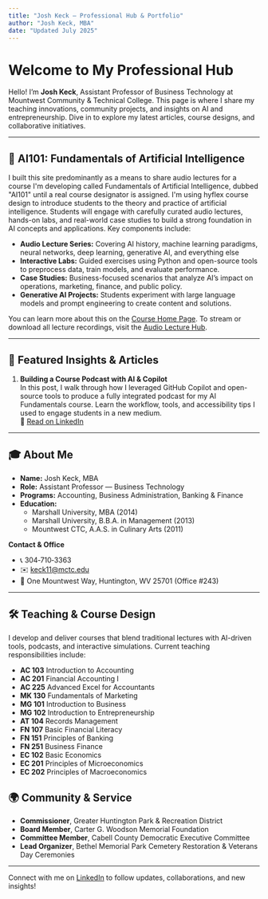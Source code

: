 ```yaml
---
title: "Josh Keck — Professional Hub & Portfolio"
author: "Josh Keck, MBA"
date: "Updated July 2025"
---
```


# Welcome to My Professional Hub

Hello! I’m **Josh Keck**, Assistant Professor of Business Technology at Mountwest Community & Technical College. This page is where I share my teaching innovations, community projects, and insights on AI and entrepreneurship. Dive in to explore my latest articles, course designs, and collaborative initiatives.

---

## 🤖 AI101: Fundamentals of Artificial Intelligence

I built this site predominantly as a means to share audio lectures for a course I'm developing called Fundamentals of Artificial Intelligence, dubbed "AI101" until a real course designator is assigned. I'm using hyflex course design to introduce students to the theory and practice of artificial intelligence. Students will engage with carefully curated audio lectures, hands-on labs, and real-world case studies to build a strong foundation in AI concepts and applications. Key components include:

- **Audio Lecture Series:** Covering AI history, machine learning paradigms, neural networks, deep learning, generative AI, and everything else
- **Interactive Labs:** Guided exercises using Python and open-source tools to preprocess data, train models, and evaluate performance.  
- **Case Studies:** Business-focused scenarios that analyze AI’s impact on operations, marketing, finance, and public policy.  
- **Generative AI Projects:** Students experiment with large language models and prompt engineering to create content and solutions.

You can learn more about this on the [Course Home Page](audio_lectures/ai101.md). To stream or download all lecture recordings, visit the [Audio Lecture Hub](audio_lectures.md).

---

## 🌟 Featured Insights & Articles

1. **Building a Course Podcast with AI & Copilot**  
   In this post, I walk through how I leveraged GitHub Copilot and open-source tools to produce a fully integrated podcast for my AI Fundamentals course. Learn the workflow, tools, and accessibility tips I used to engage students in a new medium.  
   🔗 [Read on LinkedIn](https://www.linkedin.com/pulse/building-course-podcast-ai-copilot-josh-keck-dkrhe/?trackingId=wFpN%2BIFCTkC4P80Hn%2B3grQ%3D%3D)


---

## 🎓 About Me

- **Name:** Josh Keck, MBA  
- **Role:** Assistant Professor — Business Technology  
- **Programs:** Accounting, Business Administration, Banking & Finance  
- **Education:**  
  - Marshall University, MBA (2014)  
  - Marshall University, B.B.A. in Management (2013)  
  - Mountwest CTC, A.A.S. in Culinary Arts (2011)

**Contact & Office**  
- 📞 304‑710‑3363  
- ✉️ keck11@mctc.edu  
- 🏢 One Mountwest Way, Huntington, WV 25701  (Office #243)  

---

## 🛠️ Teaching & Course Design

I develop and deliver courses that blend traditional lectures with AI-driven tools, podcasts, and interactive simulations. Current teaching responsibilities include:

- **AC 103** Introduction to Accounting  
- **AC 201** Financial Accounting I  
- **AC 225** Advanced Excel for Accountants  
- **MK 130** Fundamentals of Marketing  
- **MG 101** Introduction to Business  
- **MG 102** Introduction to Entrepreneurship  
- **AT 104** Records Management  
- **FN 107** Basic Financial Literacy  
- **FN 151** Principles of Banking  
- **FN 251** Business Finance  
- **EC 102** Basic Economics  
- **EC 201** Principles of Microeconomics  
- **EC 202** Principles of Macroeconomics


## 🌍 Community & Service

- **Commissioner**, Greater Huntington Park & Recreation District  
- **Board Member**, Carter G. Woodson Memorial Foundation  
- **Committee Member**, Cabell County Democratic Executive Committee  
- **Lead Organizer**, Bethel Memorial Park Cemetery Restoration & Veterans Day Ceremonies

---


Connect with me on [LinkedIn](https://www.linkedin.com/in/josh-keck/) to follow updates, collaborations, and new insights!  
